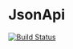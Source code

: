 JsonApi
=======

[![Build Status](https://travis-ci.org/AnthonyPorthouse/JsonApi.svg)](https://travis-ci.org/AnthonyPorthouse/JsonApi)
